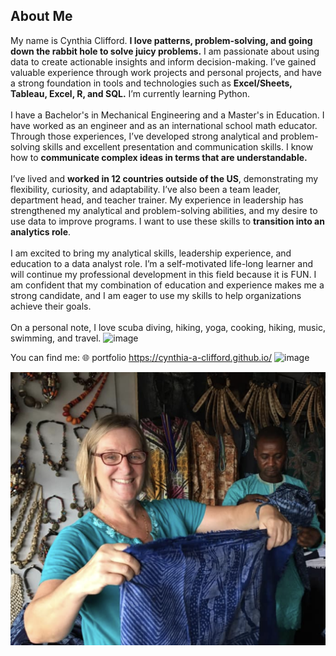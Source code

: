 ## About Me<br>
My name is Cynthia Clifford. **I love patterns, problem-solving, and going down the rabbit hole to solve juicy problems.**  I am passionate about using data to create actionable insights and inform decision-making. I’ve gained valuable experience through work projects and personal projects, and have a strong foundation in tools and technologies such as **Excel/Sheets, Tableau, Excel, R, and SQL.** I’m currently learning Python.<br><br>
I have a Bachelor's in Mechanical Engineering and a Master's in Education. I have worked as an engineer and as an international school math educator. Through those experiences, I’ve developed strong analytical and problem-solving skills and excellent presentation and communication skills. I know how to **communicate complex ideas in terms that are understandable.** <br><br>
I’ve lived and **worked in 12 countries outside of the US**, demonstrating my flexibility, curiosity, and adaptability. I’ve also been a team leader, department head, and teacher trainer. My experience in leadership has strengthened my analytical and problem-solving abilities, and my desire to use data to improve programs. I want to use these skills to **transition into an analytics role**.<br><br>
I am excited to bring my analytical skills, leadership experience, and education to a data analyst role. I’m a self-motivated life-long learner and will continue my professional development in this field because it is FUN. I am confident that my combination of education and experience makes me a strong candidate, and I am eager to use my skills to help organizations achieve their goals.<br><br>
On a personal note, I love scuba diving, hiking, yoga, cooking, hiking, music, swimming, and travel.<be>
![image](https://github.com/cynthia-a-clifford/cynthia-a-clifford.Github.io/assets/117101019/d3c960b8-904d-440f-9e5e-9ff7e321ba62)



You can find me:
🌐 portfolio https://cynthia-a-clifford.github.io/
![image](https://github.com/cynthia-a-clifford/cynthia-a-clifford.Github.io/assets/117101019/a1efbaa3-e98d-4714-903e-983b7a27f7c5)








<img src="images/me_craftmarket.png?raw=true"/>
